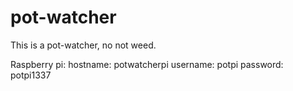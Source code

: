 # pot-watcher
This is a pot-watcher, no not weed.

Raspberry pi:
hostname: potwatcherpi
username: potpi
password: potpi1337